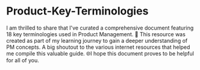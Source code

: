 # Product-Key-Terminologies
I am thrilled to share that I've curated a comprehensive document featuring 18 key terminologies used in Product Management. 🚀 This resource was created as part of my learning journey to gain a deeper understanding of PM concepts.
A big shoutout to the various internet resources that helped me compile this valuable guide. 🌐I hope this document proves to be helpful for all of you. 
